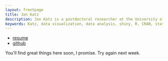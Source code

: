 ```yaml
---
layout: frontpage
title: Jon Katz
description: Jon Katz is a postdoctoral researcher at the University of Vermont's Cooperative Fish adn Wildlife Research Unit.
keywords: Katz, data visualization, data analysis, shiny, R, CRAN, statistics
---
```


<div class="navbar">
  <div class="navbar-inner">
      <ul class="nav">
          <li><a href="{{ BASE_PATH }}/assets/jkatzResume.pdf">resume</a></li>
          <li><a href="https://github.com/jonkatz2">github</a></li>
<!--          <li><a href="http://kbroman.wordpress.com">blog</a></li>-->
<!--          <li><a href="https://twitter.com/kwbroman">@kwbroman</a></li>-->
      </ul>
  </div>
</div>

<div>
    <p class='text-center'>You'll find great things here soon, I promise. Try again next week.</p>
</div>

<!--<table class="wide">-->
<!--<tr>-->
<!--  <td class="left">-->
<!--    <a href="pages/publpics/iplotCorr.html">-->
<!--        <img src="assets/publpics/iplotCorr.png" alt="R/qtlcharts example" title="R/qtlcharts example"/>-->
<!--    </a>-->
<!--  </td>-->
<!--  <td class="right">-->
<!--    <a href="pages/publpics/tian2016_fig4.html">-->
<!--        <img src="assets/publpics/tian2016_fig4.png" alt="Tian et-->
<!--        al. (2016) Fig 4" title="Tian et al. (2016) Fig 4"/>-->
<!--    </a>-->
<!--  </td>-->
<!--</tr>-->
<!--<tr>-->
<!--  <td class="left">-->
<!--    <a href="pages/publpics/samplemixups_fig7.html">-->
<!--        <img src="assets/publpics/samplemixups_fig7.png" alt="Broman et al. (2013) Fig 7" title="Broman et al. (2013) Fig 7"/>-->
<!--    </a>-->
<!--  </td>-->
<!--  <td class="right">-->
<!--    <a href="pages/publpics/isletc6_fig4.html">-->
<!--        <img src="assets/publpics/isletc6_fig4.png" alt="Tian et al. (2015) Fig 4" title="Tian et al. (2015) Fig 4"/>-->
<!--    </a>-->
<!--  </td>-->
<!--</tr>-->
<!--</table>-->

<!--<div class="navbar">-->
<!--  <div class="navbar-inner">-->
<!--      <ul class="nav">-->
<!--          <li><a href="morefigs.html">see more figures</a></li>-->
<!--      </ul>-->
<!--  </div>-->
<!--</div>-->
